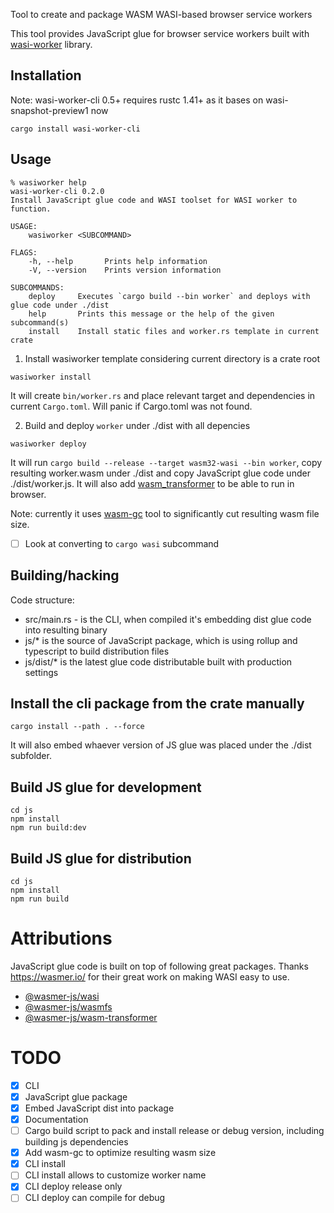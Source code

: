 Tool to create and package WASM WASI-based browser service workers

This tool provides JavaScript glue for browser service workers built with [wasi-worker](https://crates.io/crates/wasi-worker) library.

## Installation

Note: wasi-worker-cli 0.5+ requires rustc 1.41+ as it bases on wasi-snapshot-preview1 now

```
cargo install wasi-worker-cli
```

## Usage

```shell
% wasiworker help       
wasi-worker-cli 0.2.0
Install JavaScript glue code and WASI toolset for WASI worker to function.

USAGE:
    wasiworker <SUBCOMMAND>

FLAGS:
    -h, --help       Prints help information
    -V, --version    Prints version information

SUBCOMMANDS:
    deploy     Executes `cargo build --bin worker` and deploys with glue code under ./dist
    help       Prints this message or the help of the given subcommand(s)
    install    Install static files and worker.rs template in current crate
```

1. Install wasiworker template considering current directory is a crate root

```
wasiworker install
```

It will create `bin/worker.rs` and place relevant target and dependencies in current `Cargo.toml`. Will panic if Cargo.toml was not found.


2. Build and deploy `worker` under ./dist with all depencies

```
wasiworker deploy
```

It will run `cargo build --release --target wasm32-wasi --bin worker`, copy resulting worker.wasm under ./dist and copy JavaScript glue code under ./dist/worker.js. It will also add [wasm_transformer](https://github.com/wasmerio/wasmer-js/tree/master/packages/wasm-transformer) to be able to run in browser.

Note: currently it uses [wasm-gc](https://github.com/alexcrichton/wasm-gc) tool to significantly cut resulting wasm file size.
- [ ] Look at converting to `cargo wasi` subcommand


## Building/hacking

Code structure:

 - src/main.rs - is the CLI, when compiled it's embedding dist glue code into resulting binary
 - js/* is the source of JavaScript package, which is using rollup and typescript to build distribution files
 - js/dist/* is the latest glue code distributable built with production settings

## Install the cli package from the crate manually

```
cargo install --path . --force
```

It will also embed whaever version of JS glue was placed under the ./dist subfolder.

## Build JS glue for development

```
cd js
npm install
npm run build:dev
```

## Build JS glue for distribution

```
cd js
npm install
npm run build
```

# Attributions

JavaScript glue code is built on top of following great packages. Thanks https://wasmer.io/ for their great work on making WASI easy to use.

 - [@wasmer-js/wasi](https://github.com/wasmerio/wasmer-js/tree/master/packages/wasi)
 - [@wasmer-js/wasmfs](https://github.com/wasmerio/wasmer-js/tree/master/packages/wasmfs)
 - [@wasmer-js/wasm-transformer](https://github.com/wasmerio/wasmer-js/tree/master/packages/wasm-transformer)

# TODO

- [X] CLI
- [X] JavaScript glue package
- [X] Embed JavaScript dist into package
- [X] Documentation
- [ ] Cargo build script to pack and install release or debug version, including building js dependencies
- [X] Add wasm-gc to optimize resulting wasm size
- [X] CLI install
- [ ] CLI install allows to customize worker name
- [X] CLI deploy release only
- [ ] CLI deploy can compile for debug
